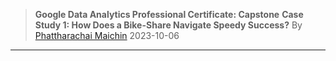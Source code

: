 > **Google Data Analytics Professional Certificate: Capstone**
**Case Study 1: How Does a Bike-Share Navigate Speedy Success?**
> By [Phattharachai Maichin](https://www.linkedin.com/in/phattharachai-m/)
> 2023-10-06
---
